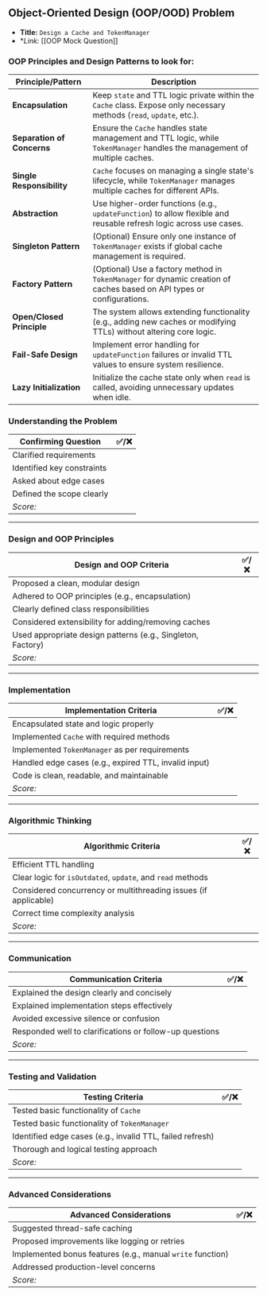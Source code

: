## **Object-Oriented Design (OOP/OOD) Problem**

- **Title:** `Design a Cache and TokenManager`
- **Link:* [[OOP Mock Question]]

### **OOP Principles and Design Patterns to look for:**

| **Principle/Pattern**      | **Description**                                                                                                            |
| -------------------------- | -------------------------------------------------------------------------------------------------------------------------- |
| **Encapsulation**          | Keep `state` and TTL logic private within the `Cache` class. Expose only necessary methods (`read`, `update`, etc.).       |
| **Separation of Concerns** | Ensure the `Cache` handles state management and TTL logic, while `TokenManager` handles the management of multiple caches. |
| **Single Responsibility**  | `Cache` focuses on managing a single state's lifecycle, while `TokenManager` manages multiple caches for different APIs.   |
| **Abstraction**            | Use higher-order functions (e.g., `updateFunction`) to allow flexible and reusable refresh logic across use cases.         |
| **Singleton Pattern**      | (Optional) Ensure only one instance of `TokenManager` exists if global cache management is required.                       |
| **Factory Pattern**        | (Optional) Use a factory method in `TokenManager` for dynamic creation of caches based on API types or configurations.     |
| **Open/Closed Principle**  | The system allows extending functionality (e.g., adding new caches or modifying TTLs) without altering core logic.         |
| **Fail-Safe Design**       | Implement error handling for `updateFunction` failures or invalid TTL values to ensure system resilience.                  |
| **Lazy Initialization**    | Initialize the cache state only when `read` is called, avoiding unnecessary updates when idle.                             |

### **Understanding the Problem**

|Confirming Question|✅/❌|
|---|---|
|Clarified requirements||
|Identified key constraints||
|Asked about edge cases||
|Defined the scope clearly||
|_Score:_||

---

### **Design and OOP Principles**

|Design and OOP Criteria|✅/❌|
|---|---|
|Proposed a clean, modular design||
|Adhered to OOP principles (e.g., encapsulation)||
|Clearly defined class responsibilities||
|Considered extensibility for adding/removing caches||
|Used appropriate design patterns (e.g., Singleton, Factory)||
|_Score:_||

---

### **Implementation**

|Implementation Criteria|✅/❌|
|---|---|
|Encapsulated state and logic properly||
|Implemented `Cache` with required methods||
|Implemented `TokenManager` as per requirements||
|Handled edge cases (e.g., expired TTL, invalid input)||
|Code is clean, readable, and maintainable||
|_Score:_||

---

### **Algorithmic Thinking**

|Algorithmic Criteria|✅/❌|
|---|---|
|Efficient TTL handling||
|Clear logic for `isOutdated`, `update`, and `read` methods||
|Considered concurrency or multithreading issues (if applicable)||
|Correct time complexity analysis||
|_Score:_||

---

### **Communication**

|Communication Criteria|✅/❌|
|---|---|
|Explained the design clearly and concisely||
|Explained implementation steps effectively||
|Avoided excessive silence or confusion||
|Responded well to clarifications or follow-up questions||
|_Score:_||

---

### **Testing and Validation**

|Testing Criteria|✅/❌|
|---|---|
|Tested basic functionality of `Cache`||
|Tested basic functionality of `TokenManager`||
|Identified edge cases (e.g., invalid TTL, failed refresh)||
|Thorough and logical testing approach||
|_Score:_||

---

### **Advanced Considerations**

|Advanced Considerations|✅/❌|
|---|---|
|Suggested thread-safe caching||
|Proposed improvements like logging or retries||
|Implemented bonus features (e.g., manual `write` function)||
|Addressed production-level concerns||
|_Score:_||